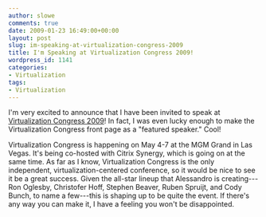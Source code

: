 ```yaml
---
author: slowe
comments: true
date: 2009-01-23 16:49:00+00:00
layout: post
slug: im-speaking-at-virtualization-congress-2009
title: I'm Speaking at Virtualization Congress 2009!
wordpress_id: 1141
categories:
- Virtualization
tags:
- Virtualization
---
```


I'm very excited to announce that I have been invited to speak at [Virtualization Congress 2009](http://www.virtualizationcongress.com/)! In fact, I was even lucky enough to make the Virtualization Congress front page as a "featured speaker." Cool!

Virtualization Congress is happening on May 4-7 at the MGM Grand in Las Vegas. It's being co-hosted with Citrix Synergy, which is going on at the same time. As far as I know, Virtualization Congress is the only independent, virtualization-centered conference, so it would be nice to see it be a great success. Given the all-star lineup that Alessandro is creating---Ron Oglesby, Christofer Hoff, Stephen Beaver, Ruben Spruijt, and Cody Bunch, to name a few---this is shaping up to be quite the event. If there's any way you can make it, I have a feeling you won't be disappointed.
